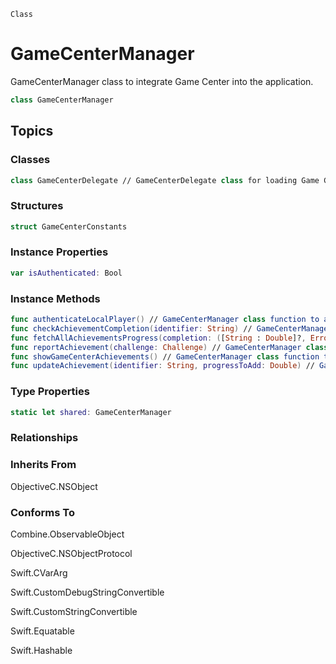 `Class`

# GameCenterManager
GameCenterManager class to integrate Game Center into the application.

```swift
class GameCenterManager
```
## Topics

### Classes
```swift
class GameCenterDelegate // GameCenterDelegate class for loading Game Center UI into game.
```

### Structures
```swift
struct GameCenterConstants
```

### Instance Properties
```swift
var isAuthenticated: Bool
```

### Instance Methods
```swift
func authenticateLocalPlayer() // GameCenterManager class function to authenticate.
func checkAchievementCompletion(identifier: String) // GameCenterManager class function to check if an achievement is completed.
func fetchAllAchievementsProgress(completion: ([String : Double]?, Error?) -> Void) // GameCenterManager class function that fetches all achievements and their completion percentages.
func reportAchievement(challenge: Challenge) // GameCenterManager class function to report achievement.
func showGameCenterAchievements() // GameCenterManager class function to display Game Center.
func updateAchievement(identifier: String, progressToAdd: Double) // GameCenterManager class function to update achievement progress.
```

### Type Properties
```swift
static let shared: GameCenterManager
```

### Relationships
### Inherits From

ObjectiveC.NSObject

### Conforms To

Combine.ObservableObject

ObjectiveC.NSObjectProtocol

Swift.CVarArg

Swift.CustomDebugStringConvertible

Swift.CustomStringConvertible

Swift.Equatable

Swift.Hashable
